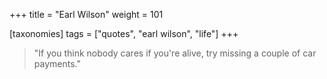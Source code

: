 +++
title = "Earl Wilson"
weight = 101

[taxonomies]
tags = ["quotes", "earl wilson", "life"]
+++

> "If you think nobody cares if you're alive, try missing a couple of car
> payments."
